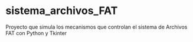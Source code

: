 # sistema_archivos_FAT
Proyecto que simula los mecanismos que controlan el sistema de Archivos FAT con Python y Tkinter
